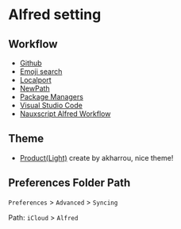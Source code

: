 # Alfred setting

## Workflow

- [Github](https://github.com/gharlan/alfred-github-workflow)
- [Emoji search](https://github.com/jsumners/alfred-emoji)
- [Localport](https://github.com/Fechin/localport)
- [NewPath](https://github.com/vitorgalvao/alfred-workflows)
- [Package Managers](https://github.com/willfarrell/alfred-pkgman-workflow)
- [Visual Studio Code](https://github.com/alexchantastic/alfred-open-with-vscode-workflow)
- [Nauxscript Alfred Workflow](https://github.com/Nauxscript/nauxscript-alfred-workflow)

## Theme 

- [Product(Light)](https://github.com/akharrou/alfred-theme-product) create by akharrou, nice theme!

## Preferences Folder Path

`Preferences` > `Advanced` > `Syncing`

Path: `iCloud` > `Alfred`